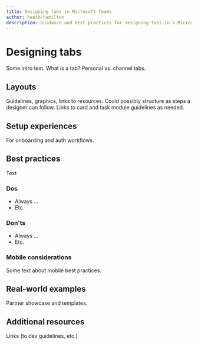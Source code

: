 ```yaml
---
title: Designing tabs in Microsoft Teams
author: heath-hamilton
description: Guidance and best practices for designing tabs in a Microsoft Teams app.
---
```

# Designing tabs

Some intro text. What is a tab? Personal vs. channel tabs.

## Layouts

Guidelines, graphics, links to resources. Could possibly structure as steps a designer can follow. Links to card and task module guidelines as needed.

## Setup experiences

For onboarding and auth workflows.

## Best practices

Text

### Dos

* Always ...
* Etc.

### Don'ts

* Always ...
* Etc.

### Mobile considerations

Some text about mobile best practices.

## Real-world examples

Partner showcase and templates.

## Additional resources

Links (to dev guidelines, etc.)

